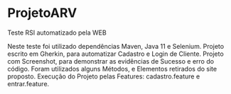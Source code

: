# ProjetoARV
Teste RSI automatizado pela WEB

Neste teste foi utilizado dependências Maven, Java 11 e Selenium.
Projeto escrito em Gherkin, para automatizar Cadastro e Login de Cliente.
Projeto com Screenshot, para demonstrar as evidências de Sucesso e erro do código.
Foram utilizados alguns Métodos, e Elementos retirados do site proposto.
Execução do Projeto pelas Features: cadastro.feature e entrar.feature.
